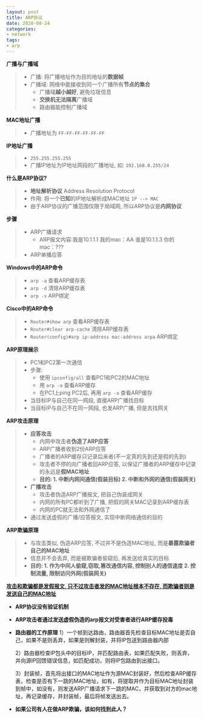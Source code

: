 ```yaml
---
layout: post
title: ARP协议
date: 2020-08-24
categories:
- network
tags:
- arp
---
```

**广播与广播域**

> * 广播: 将广播地址作为目的地址的**数据帧**
> * 广播域: 网络中能接收到同一个广播所有**节点的集合**
>   * 广播域**越小越好**, 避免垃圾信息
>   * **交换机无法隔离**广播域
>   * 路由器能控制广播域

**MAC地址广播**

> * 广播地址为 `FF-FF-FF-FF-FF-FF`

**IP地址广播**

> * `255.255.255.255` 
> * 广播IP地址为IP地址网段的广播地址, 如: `192.168.0.255/24`

**什么是ARP协议?**

> * **地址解析协议**  Address Resolution Protocol
> * 作用: 将一个**已知**的IP地址解析成MAC地址  `IP --> MAC`
> * 由于ARP协议的广播范围仅限于局域网, 所以ARP协议是**内网协议**

**步骤**

> * ARP广播请求
>   * ARP报文内容:我是10.1.1.1 我的mac：AA  谁是10.1.1.3 你的mac：???
> * ARP单播应答

**Windows中的ARP命令**

> * `arp -a`   查看ARP缓存表
> * `arp -d`   清除ARP缓存表
> * `arp -s`   ARP绑定

**Cisco中的ARP命令**

> * `Router#show arp`  查看ARP缓存表
> * `Router#clear arp-cache`  清除ARP缓存表
> * `Router(config)#arp ip-address mac-address arpa`  ARP绑定

**ARP原理展示**

> * PC1和PC2第一次通信
> * 步骤:
>   * 使用 `ipconfig/all` 查看PC1和PC2的MAC地址
>   * 用 `arp -a` 查看ARP缓存
>   * 在PC1上ping PC2后, 再用 `arp -a` 查看ARP缓存
> * 当目标IP与自己在同一网段, 直接ARP广播找目标
> * 当目标IP与自己不在同一网段, 也发ARP广播, 但是去找网关

**ARP攻击原理**

> * **应答攻击**
>   * 内网中攻击者**伪造了ARP应答**
>   * ARP广播者收到2份ARP应答
>   * 广播者的ARP缓存只记录后来者(不一定真的先到还是假的先到)
>   * 攻击者不停的向广播者回ARP应答, 以保证广播者的ARP缓存中记录的永远是**假MAC地址**
>   * **目的: 1. 中断内网间通信(假装目标)  2. 中断和外网的通信(假装网关)**
> * **广播攻击**
>   * 攻击者伪造ARP广播报文, 把自己伪装成网关
>   * 内网的所有PC都听到了广播, 把假的网关MAC记录到ARP缓存表
>   * 内网的PC就无法和外网通信了
> * 通过发送虚假的广播/应答报文, 实现中断网络通信的目的

**ARP欺骗原理**

> * 与攻击类似, 伪造ARP应答, 不过并不是伪造MAC地址, 而是**暴露欺骗者自己的MAC地址**
> * 信息并不会丢弃, 而是被欺骗者偷窥后, 再发送给真实的目标
> * **目的: 1. 作为中间人偷窥,窃取,篡改通信内容, 控制别人的通信速度 2. 控制流量, 限制访问外网(假装网关)**

<u>**攻击和欺骗都是发假报文, 只不过攻击者发的MAC地址根本不存在, 而欺骗者则是发送自己的MAC地址**</u>

* **ARP协议没有验证机制**

* **ARP攻击者通过发送虚假伪造的arp报文对受害者进行ARP缓存投毒**

* **路由器的工作原理**
  1）一个帧到达路由，路由器首先检查目标MAC地址是否自己，如果不是则丢弃，如果是则解封装，并将IP包送到路由器内部

  2）路由器检查IP包头中的目标IP，并匹配路由表，如果匹配失败，则丢弃，并向源IP回馈错误信息，如匹配成功，则将IP包路由到出接口。

  3）封装帧，首先将出接口的MAC地址作为源MAC封装好，然后检查ARP缓存表，检查是否有下一跳的MAC地址，如有，将提取并作为目标MAC地址封装到帧中，如没有，则发送ARP广播请求下一跳的MAC，并获取到对方的mac地址，再记录缓存，并封装帧，最后将帧发送出去。

* **如果公司有人在做ARP欺骗，该如何找到此人？**
